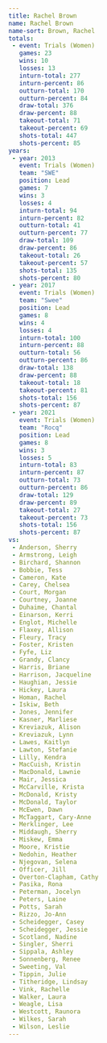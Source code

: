 ```yaml
---
title: Rachel Brown
name: Rachel Brown
name-sort: Brown, Rachel
totals:
 - event: Trials (Women)
   games: 23
   wins: 10
   losses: 13
   inturn-total: 277
   inturn-percent: 86
   outturn-total: 170
   outturn-percent: 84
   draw-total: 376
   draw-percent: 88
   takeout-total: 71
   takeout-percent: 69
   shots-total: 447
   shots-percent: 85
years:
 - year: 2013
   event: Trials (Women)
   team: "SWE"
   position: Lead
   games: 7
   wins: 3
   losses: 4
   inturn-total: 94
   inturn-percent: 82
   outturn-total: 41
   outturn-percent: 77
   draw-total: 109
   draw-percent: 86
   takeout-total: 26
   takeout-percent: 57
   shots-total: 135
   shots-percent: 80
 - year: 2017
   event: Trials (Women)
   team: "Swee"
   position: Lead
   games: 8
   wins: 4
   losses: 4
   inturn-total: 100
   inturn-percent: 88
   outturn-total: 56
   outturn-percent: 86
   draw-total: 138
   draw-percent: 88
   takeout-total: 18
   takeout-percent: 81
   shots-total: 156
   shots-percent: 87
 - year: 2021
   event: Trials (Women)
   team: "Rocq"
   position: Lead
   games: 8
   wins: 3
   losses: 5
   inturn-total: 83
   inturn-percent: 87
   outturn-total: 73
   outturn-percent: 86
   draw-total: 129
   draw-percent: 89
   takeout-total: 27
   takeout-percent: 73
   shots-total: 156
   shots-percent: 87
vs:
 - Anderson, Sherry
 - Armstrong, Leigh
 - Birchard, Shannon
 - Bobbie, Tess
 - Cameron, Kate
 - Carey, Chelsea
 - Court, Morgan
 - Courtney, Joanne
 - Duhaime, Chantal
 - Einarson, Kerri
 - Englot, Michelle
 - Flaxey, Allison
 - Fleury, Tracy
 - Foster, Kristen
 - Fyfe, Liz
 - Grandy, Clancy
 - Harris, Briane
 - Harrison, Jacqueline
 - Haughian, Jessie
 - Hickey, Laura
 - Homan, Rachel
 - Iskiw, Beth
 - Jones, Jennifer
 - Kasner, Marliese
 - Kreviazuk, Alison
 - Kreviazuk, Lynn
 - Lawes, Kaitlyn
 - Lawton, Stefanie
 - Lilly, Kendra
 - MacCuish, Kristin
 - MacDonald, Lawnie
 - Mair, Jessica
 - McCarville, Krista
 - McDonald, Kristy
 - McDonald, Taylor
 - McEwen, Dawn
 - McTaggart, Cary-Anne
 - Merklinger, Lee
 - Middaugh, Sherry
 - Miskew, Emma
 - Moore, Kristie
 - Nedohin, Heather
 - Njegovan, Selena
 - Officer, Jill
 - Overton-Clapham, Cathy
 - Pasika, Rona
 - Peterman, Jocelyn
 - Peters, Laine
 - Potts, Sarah
 - Rizzo, Jo-Ann
 - Scheidegger, Casey
 - Scheidegger, Jessie
 - Scotland, Nadine
 - Singler, Sherri
 - Sippala, Ashley
 - Sonnenberg, Renee
 - Sweeting, Val
 - Tippin, Julie
 - Titheridge, Lindsay
 - Vink, Rachelle
 - Walker, Laura
 - Weagle, Lisa
 - Westcott, Raunora
 - Wilkes, Sarah
 - Wilson, Leslie
---
```

